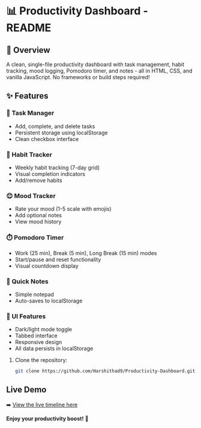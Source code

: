 # 📊 Productivity Dashboard - README

## 🌟 Overview

A clean, single-file productivity dashboard with task management, habit tracking, mood logging, Pomodoro timer, and notes - all in HTML, CSS, and vanilla JavaScript. No frameworks or build steps required!

## ✨ Features

### 📝 Task Manager
- Add, complete, and delete tasks
- Persistent storage using localStorage
- Clean checkbox interface

### 🔄 Habit Tracker
- Weekly habit tracking (7-day grid)
- Visual completion indicators
- Add/remove habits

### 😊 Mood Tracker
- Rate your mood (1-5 scale with emojis)
- Add optional notes
- View mood history

### ⏱️ Pomodoro Timer
- Work (25 min), Break (5 min), Long Break (15 min) modes
- Start/pause and reset functionality
- Visual countdown display

### 📓 Quick Notes
- Simple notepad
- Auto-saves to localStorage

### 🎨 UI Features
- Dark/light mode toggle
- Tabbed interface
- Responsive design
- All data persists in localStorage

1. Clone the repository:
   ```bash
   git clone https://github.com/Harshithad9/Productivity-Dashboard.git
## Live Demo

➡️ [View the live timeline here](
)


**Enjoy your productivity boost!** 🚀
